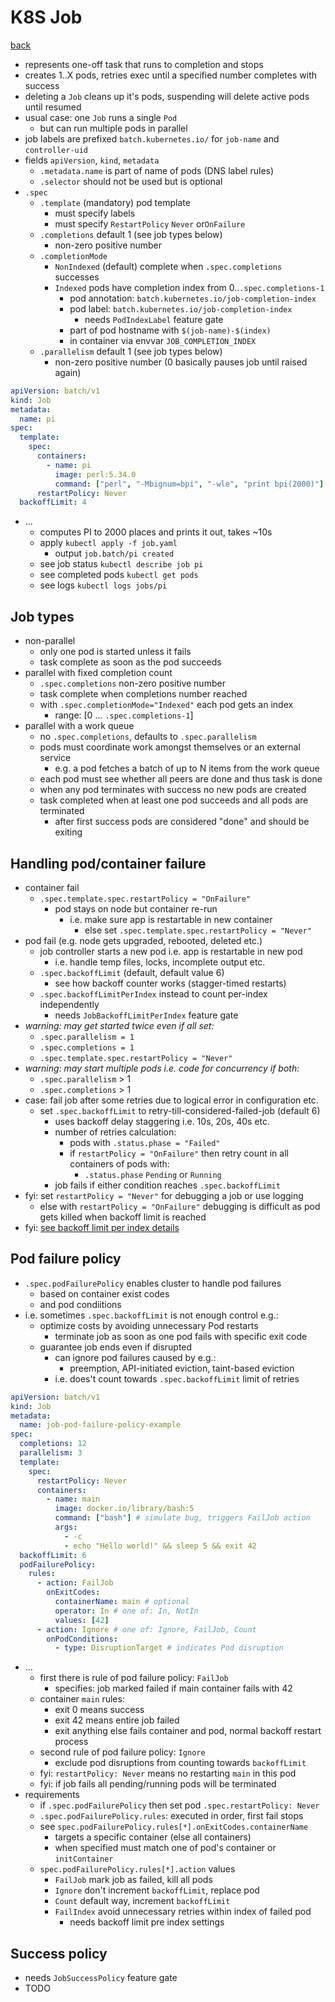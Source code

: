 # K8S Job

[back](README#workload)

- represents one-off task that runs to completion and stops
- creates 1..X pods, retries exec until a specified number completes with success
- deleting a `Job` cleans up it's pods, suspending will delete active pods until resumed
- usual case: one `Job` runs a single `Pod`
  - but can run multiple pods in parallel
- job labels are prefixed `batch.kubernetes.io/` for `job-name` and `controller-uid`
- fields `apiVersion`, `kind`, `metadata`
  - `.metadata.name` is part of name of pods (DNS label rules)
  - `.selector` should not be used but is optional
- `.spec`
  - `.template` (mandatory) pod template
    - must specify labels
    - must specify `RestartPolicy` `Never` or`OnFailure`
  - `.completions` default 1 (see job types below)
    - non-zero positive number
  - `.completionMode`
    - `NonIndexed` (default) complete when `.spec.completions` successes
    - `Indexed` pods have completion index from 0..`.spec.completions-1`
      - pod annotation: `batch.kubernetes.io/job-completion-index`
      - pod label: `batch.kubernetes.io/job-completion-index`
        - needs `PodIndexLabel` feature gate
      - part of pod hostname with `$(job-name)-$(index)`
      - in container via envvar `JOB_COMPLETION_INDEX`
  - `.parallelism` default 1 (see job types below)
    - non-zero positive number (0 basically pauses job until raised again)

```yaml
apiVersion: batch/v1
kind: Job
metadata:
  name: pi
spec:
  template:
    spec:
      containers:
        - name: pi
          image: perl:5.34.0
          command: ["perl", "-Mbignum=bpi", "-wle", "print bpi(2000)"]
      restartPolicy: Never
  backoffLimit: 4
```

- ...
  - computes PI to 2000 places and prints it out, takes ~10s
  - apply `kubectl apply -f job.yaml`
    - output `job.batch/pi created`
  - see job status `kubectl describe job pi`
  - see completed pods `kubectl get pods`
  - see logs `kubectl logs jobs/pi`

## Job types

- non-parallel
  - only one pod is started unless it fails
  - task complete as soon as the pod succeeds
- parallel with fixed completion count
  - `.spec.completions` non-zero positive number
  - task complete when completions number reached
  - with `.spec.completionMode="Indexed"` each pod gets an index
    - range: [0 ... `.spec.completions-1`]
- parallel with a work queue
  - no `.spec.completions`, defaults to `.spec.parallelism`
  - pods must coordinate work amongst themselves or an external service
    - e.g. a pod fetches a batch of up to N items from the work queue
  - each pod must see whether all peers are done and thus task is done
  - when any pod terminates with success no new pods are created
  - task completed when at least one pod succeeds and all pods are terminated
    - after first success pods are considered "done" and should be exiting

## Handling pod/container failure

- container fail
  - `.spec.template.spec.restartPolicy = "OnFailure"`
    - pod stays on node but container re-run
      - i.e. make sure app is restartable in new container
        - else set `.spec.template.spec.restartPolicy = "Never"`
- pod fail (e.g. node gets upgraded, rebooted, deleted etc.)
  - job controller starts a new pod i.e. app is restartable in new pod
    - i.e. handle temp files, locks, incomplete output etc.
  - `.spec.backoffLimit` (default, default value 6)
    - see how backoff counter works (stagger-timed restarts)
  - `.spec.backoffLimitPerIndex` instead to count per-index independently
    - needs `JobBackoffLimitPerIndex` feature gate
- _warning: may get started twice even if all set:_
  - `.spec.parallelism = 1`
  - `.spec.completions = 1`
  - `.spec.template.spec.restartPolicy = "Never"`
- _warning: may start multiple pods i.e. code for concurrency if both:_
  - `.spec.parallelism` > 1
  - `.spec.completions` > 1
- case: fail job after some retries due to logical error in configuration etc.
  - set `.spec.backoffLimit` to retry-till-considered-failed-job (default 6)
    - uses backoff delay staggering i.e. 10s, 20s, 40s etc.
    - number of retries calculation:
      - pods with `.status.phase = "Failed"`
      - if `restartPolicy = "OnFailure"` then retry count in all containers of pods with:
        - `.status.phase` `Pending` or `Running`
    - job fails if either condition reaches `.spec.backoffLimit`
- fyi: set `restartPolicy = "Never"` for debugging a job or use logging
  - else with `restartPolicy = "OnFailure"` debugging is difficult as pod gets killed when backoff limit is reached
- fyi: [see backoff limit per index details](https://kubernetes.io/docs/concepts/workloads/controllers/job/#backoff-limit-per-index)

## Pod failure policy

- `.spec.podFailurePolicy` enables cluster to handle pod failures
  - based on container exist codes
  - and pod condiitions
- i.e. sometimes `.spec.backoffLimit` is not enough control e.g.:
  - optimize costs by avoiding unnecessary Pod restarts
    - terminate job as soon as one pod fails with specific exit code
  - guarantee job ends even if disrupted
    - can ignore pod failures caused by e.g.:
      - preemption, API-initiated eviction, taint-based eviction
    - i.e. does't count towards `.spec.backoffLimit` limit of retries

```yaml
apiVersion: batch/v1
kind: Job
metadata:
  name: job-pod-failure-policy-example
spec:
  completions: 12
  parallelism: 3
  template:
    spec:
      restartPolicy: Never
      containers:
        - name: main
          image: docker.io/library/bash:5
          command: ["bash"] # simulate bug, triggers FailJob action
          args:
            - -c
            - echo "Hello world!" && sleep 5 && exit 42
  backoffLimit: 6
  podFailurePolicy:
    rules:
      - action: FailJob
        onExitCodes:
          containerName: main # optional
          operator: In # one of: In, NotIn
          values: [42]
      - action: Ignore # one of: Ignore, FailJob, Count
        onPodConditions:
          - type: DisruptionTarget # indicates Pod disruption
```

- ...
  - first there is rule of pod failure policy: `FailJob`
    - specifies: job marked failed if main container fails with 42
  - container `main` rules:
    - exit 0 means success
    - exit 42 means entire job failed
    - exit anything else fails container and pod, normal backoff restart process
  - second rule of pod failure policy: `Ignore`
    - exclude pod disruptions from counting towards `backoffLimit`
  - fyi: `restartPolicy: Never` means no restarting `main` in this pod
  - fyi: if job fails all pending/running pods will be terminated
- requirements
  - if `.spec.podFailurePolicy` then set pod `.spec.restartPolicy: Never`
  - `.spec.podFailurePolicy.rules`: executed in order, first fail stops
  - see `spec.podFailurePolicy.rules[*].onExitCodes.containerName`
    - targets a specific container (else all containers)
    - when specified must match one of pod's container or `initContainer`
  - `spec.podFailurePolicy.rules[*].action` values
    - `FailJob` mark job as failed, kill all pods
    - `Ignore` don't increment `backoffLimit`, replace pod
    - `Count` default way, increment `backoffLimit`
    - `FailIndex` avoid unnecessary retries within index of failed pod
      - needs backoff limit pre index settings

## Success policy

- needs `JobSuccessPolicy` feature gate
- TODO
